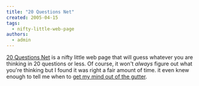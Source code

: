 ```yaml
---
title: "20 Questions Net"
created: 2005-04-15
tags: 
  - nifty-little-web-page
authors: 
  - admin
---
```


[20 Questions Net](http://y.20q.net/) is a nifty little web page that will guess whatever you are thinking in 20 questions or less. Of course, it won't _always_ figure out what you're thinking but I found it was right a fair amount of time. it even knew enough to tell me when to [get my mind out of the gutter](http://y.20q.net/anon?RDnQ691eK9YdGuYFbuHVxqAS642qC,eZO-eQrBvTvRZ,pdNnq4X6C!j6DRLxcMWxuHKtkMkx.ZPhNL6QW,Z,!8kMl2rIbqOpluqKvYu71JOpmqAS_R_pnsFPKbvn7q2ezjiwYJiH6xWgwHFP791mTUrUbXw7UCBi!JOpZvc).
